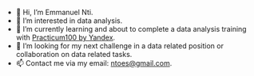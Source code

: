 - 👋 Hi, I’m Emmanuel Nti.
- 👀 I’m interested in data analysis.
- 🌱 I’m currently learning and about to complete a data analysis training with [Practicum100 by Yandex](https://www.practicum100.com/).
- 💞️ I’m looking for my next challenge in a data related position or collaboration on data related tasks. 
- 📫 Contact me via my email: ntoes@gmail.com.

<!---
Emmanuel-Nti/Emmanuel-Nti is a ✨ special ✨ repository because its `README.md` (this file) appears on your GitHub profile.
You can click the Preview link to take a look at your changes.
--->
